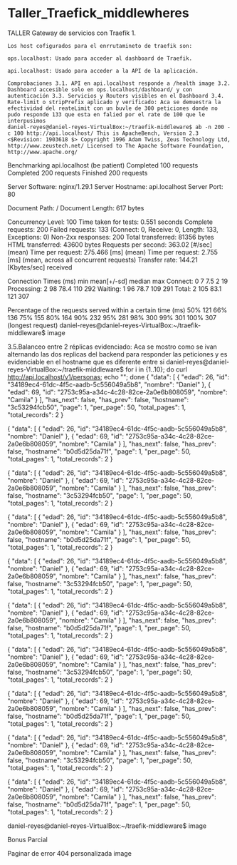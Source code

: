 # Taller_Traefick_middlewheres

TALLER Gateway de servicios con Traefik 1.

    Los host cofigurados para el enrrutamineto de traefik son:

    ops.localhost: Usado para acceder al dashboard de Traefik.

    api.localhost: Usado para acceder a la API de la aplicación.

    Comprobaciones 3.1. API en api.localhost responde a /health image 3.2. Dashboard accesible solo en ops.localhost/dashboard/ y con autenticación 3.3. Servicios y Routers visibles en el Dashboard 3.4. Rate-limit o stripPrefix aplicado y verificado: Aca se demuestra la efectividad del reateLimit con un buvle de 300 peticiones donde no pudo responde 133 que esta en falied por el rate de 100 que le interpusimos
    daniel-reyes@daniel-reyes-VirtualBox:~/traefik-middleware$ ab -n 200 -c 100 http://api.localhost/ This is ApacheBench, Version 2.3 <$Revision: 1903618 $> Copyright 1996 Adam Twiss, Zeus Technology Ltd, http://www.zeustech.net/ Licensed to The Apache Software Foundation, http://www.apache.org/

Benchmarking api.localhost (be patient) Completed 100 requests Completed 200 requests Finished 200 requests

Server Software: nginx/1.29.1 Server Hostname: api.localhost Server Port: 80

Document Path: / Document Length: 617 bytes

Concurrency Level: 100 Time taken for tests: 0.551 seconds Complete requests: 200 Failed requests: 133 (Connect: 0, Receive: 0, Length: 133, Exceptions: 0) Non-2xx responses: 200 Total transferred: 81356 bytes HTML transferred: 43600 bytes Requests per second: 363.02 [#/sec] (mean) Time per request: 275.466 [ms] (mean) Time per request: 2.755 [ms] (mean, across all concurrent requests) Transfer rate: 144.21 [Kbytes/sec] received

Connection Times (ms) min mean[+/-sd] median max Connect: 0 7 7.5 2 19 Processing: 2 98 78.4 110 292 Waiting: 1 96 78.7 109 291 Total: 2 105 83.1 121 307

Percentage of the requests served within a certain time (ms) 50% 121 66% 136 75% 155 80% 164 90% 232 95% 281 98% 300 99% 301 100% 307 (longest request) daniel-reyes@daniel-reyes-VirtualBox:~/traefik-middleware$ image

3.5.Balanceo entre 2 réplicas evidenciado: Aca se mostro como se ivan alternando las dos replicas del backend para responder las peticiones y es evidenciable en el hostname que es diferente entre si daniel-reyes@daniel-reyes-VirtualBox:~/traefik-middleware$ for i in {1..10}; do curl http://api.localhost/v1/personas; echo ""; done { "data": [ { "edad": 26, "id": "34189ec4-61dc-4f5c-aadb-5c556049a5b8", "nombre": "Daniel" }, { "edad": 69, "id": "2753c95a-a34c-4c28-82ce-2a0e6b808059", "nombre": "Camila" } ], "has_next": false, "has_prev": false, "hostname": "3c53294fcb50", "page": 1, "per_page": 50, "total_pages": 1, "total_records": 2 }

{ "data": [ { "edad": 26, "id": "34189ec4-61dc-4f5c-aadb-5c556049a5b8", "nombre": "Daniel" }, { "edad": 69, "id": "2753c95a-a34c-4c28-82ce-2a0e6b808059", "nombre": "Camila" } ], "has_next": false, "has_prev": false, "hostname": "b0d5d25da71f", "page": 1, "per_page": 50, "total_pages": 1, "total_records": 2 }

{ "data": [ { "edad": 26, "id": "34189ec4-61dc-4f5c-aadb-5c556049a5b8", "nombre": "Daniel" }, { "edad": 69, "id": "2753c95a-a34c-4c28-82ce-2a0e6b808059", "nombre": "Camila" } ], "has_next": false, "has_prev": false, "hostname": "3c53294fcb50", "page": 1, "per_page": 50, "total_pages": 1, "total_records": 2 }

{ "data": [ { "edad": 26, "id": "34189ec4-61dc-4f5c-aadb-5c556049a5b8", "nombre": "Daniel" }, { "edad": 69, "id": "2753c95a-a34c-4c28-82ce-2a0e6b808059", "nombre": "Camila" } ], "has_next": false, "has_prev": false, "hostname": "b0d5d25da71f", "page": 1, "per_page": 50, "total_pages": 1, "total_records": 2 }

{ "data": [ { "edad": 26, "id": "34189ec4-61dc-4f5c-aadb-5c556049a5b8", "nombre": "Daniel" }, { "edad": 69, "id": "2753c95a-a34c-4c28-82ce-2a0e6b808059", "nombre": "Camila" } ], "has_next": false, "has_prev": false, "hostname": "3c53294fcb50", "page": 1, "per_page": 50, "total_pages": 1, "total_records": 2 }

{ "data": [ { "edad": 26, "id": "34189ec4-61dc-4f5c-aadb-5c556049a5b8", "nombre": "Daniel" }, { "edad": 69, "id": "2753c95a-a34c-4c28-82ce-2a0e6b808059", "nombre": "Camila" } ], "has_next": false, "has_prev": false, "hostname": "b0d5d25da71f", "page": 1, "per_page": 50, "total_pages": 1, "total_records": 2 }

{ "data": [ { "edad": 26, "id": "34189ec4-61dc-4f5c-aadb-5c556049a5b8", "nombre": "Daniel" }, { "edad": 69, "id": "2753c95a-a34c-4c28-82ce-2a0e6b808059", "nombre": "Camila" } ], "has_next": false, "has_prev": false, "hostname": "3c53294fcb50", "page": 1, "per_page": 50, "total_pages": 1, "total_records": 2 }

{ "data": [ { "edad": 26, "id": "34189ec4-61dc-4f5c-aadb-5c556049a5b8", "nombre": "Daniel" }, { "edad": 69, "id": "2753c95a-a34c-4c28-82ce-2a0e6b808059", "nombre": "Camila" } ], "has_next": false, "has_prev": false, "hostname": "b0d5d25da71f", "page": 1, "per_page": 50, "total_pages": 1, "total_records": 2 }

{ "data": [ { "edad": 26, "id": "34189ec4-61dc-4f5c-aadb-5c556049a5b8", "nombre": "Daniel" }, { "edad": 69, "id": "2753c95a-a34c-4c28-82ce-2a0e6b808059", "nombre": "Camila" } ], "has_next": false, "has_prev": false, "hostname": "3c53294fcb50", "page": 1, "per_page": 50, "total_pages": 1, "total_records": 2 }

{ "data": [ { "edad": 26, "id": "34189ec4-61dc-4f5c-aadb-5c556049a5b8", "nombre": "Daniel" }, { "edad": 69, "id": "2753c95a-a34c-4c28-82ce-2a0e6b808059", "nombre": "Camila" } ], "has_next": false, "has_prev": false, "hostname": "b0d5d25da71f", "page": 1, "per_page": 50, "total_pages": 1, "total_records": 2 }

daniel-reyes@daniel-reyes-VirtualBox:~/traefik-middleware$
image

Bonus Parcial

Paginar de error 404 personalizada image
